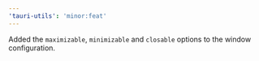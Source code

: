 ```yaml
---
'tauri-utils': 'minor:feat'
---
```


Added the `maximizable`, `minimizable` and `closable` options to the window configuration.
